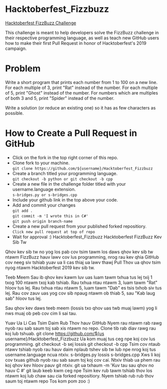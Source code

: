 # Hacktoberfest_Fizzbuzz
[Hacktoberfest FizzBuzz Challenge](https://hacktoberfest.digitalocean.com/)

This challenge is meant to help developers solve the FizzBuzz challenge in their respective programming language, as well as teach new GitHub users how to make their first Pull Request in honor of Hacktoberfest's 2019 campaign.

# Problem
Write a short program that prints each number from 1 to 100 on a new line.
For each multiple of 3, print "Rat" instead of the number.
For each multiple of 5, print "Ghost" instead of the number.
For numbers which are multiples of both 3 and 5, print "Spider" instead of the number.

Write a solution (or reduce an existing one) so it has as few characters as possible.

# How to Create a Pull Request in GitHub
- Click on the fork in the top right corner of this repo.
- Clone fork to your machine. <br>
`git clone https://github.com/${username}/Hacktoberfest_Fizzbuzz`
- Create a branch titled your programming language.<br>
`git checkout -b python or git checkout -b cpp`
- Create a new file in the challenge folder titled with your username.language extension. <br>
`s-bridges.py or s-bridges.cpp`
- Include your github link in the top above your code.
- Add and commit your changes <br>
`git add .`<br>
`git commit -m 'I wrote this in C#'` <br>
`git push origin branch-name`<br>
- Create a new pull request from your published forked repositiory.<br>
`Click new pull request at top of repo`
- Wait for approval :)
Hacktoberfest_Fizzbuzz
Hacktoberfest FizzBuzz Kev Sib Tw

Qhov kev sib tw no yog los pab cov tsim tawm los daws qhov kev sib tw ntawm FizzBuzz hauv lawv cov lus programming, nrog rau kev qhia GitHub cov neeg siv tshiab yuav ua li cas thiaj ua lawv thawj Pull Thov ua qhov tsim nyog ntawm Hacktoberfest 2019 kev sib tw.

Teeb Meem
Sau ib qhov kev kawm luv uas luam tawm txhua tus lej txij 1 txog 100 ntawm txoj kab tshiab. Rau txhua ntau ntawm 3, luam tawm "Rat" hloov tus lej. Rau txhua ntau ntawm 5, luam tawm "Dab" es tsis txhob siv tus lej. Rau cov zauv uas yog cov sib npaug ntawm ob thiab 5, sau "Kab laug sab" hloov tus lej.

Sau qhov kev daws teeb meem (lossis txo qhov uas twb muaj lawm) yog li nws muaj ob peb cov cim li sai tau.

Yuav Ua Li Cas Tsim Daim Rub Thov hauv GitHub
Nyem rau ntawm rab rawg nyob rau sab saum toj sab xis ntawm no repo.
Clone tib rab diav rawg rau koj lub tshuab.
git clone https://github.com/${us username}/Hacktoberfest_Fizzbuzz
Ua kom muaj tus ceg npe koj cov lus programming.
git checkout -b sej lossis git checkout -b cpp
Tsim cov ntaub ntawv tshiab nyob rau hauv daim nplaub tshev sib tw lub npe nrog koj tus username.language ncua ntxiv.
s-bridges.py lossis s-bridges.cpp
Xws li koj cov txuas github nyob rau sab saum toj koj cov cai.
Ntxiv thiab ua phem rau koj qhov kev hloov pauv
git ntxiv.
git ua txhaum -m 'Kuv tau sau qhov no hauv C #'
git laub keeb kwm ceg npe
Tsim kev rub tawm tshiab thov los ntawm koj lub chaw sau cia forked repositiory.
Nyem tshiab rub rub thov saum toj ntawm repo
Tos kom pom zoo :)
